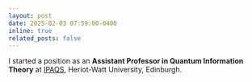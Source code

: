 ```yaml
---
layout: post
date: 2025-02-03 07:59:00-0400
inline: true
related_posts: false
---
```


I started  a position as an **Assistant Professor in Quantum Information Theory** at <a href="https://www.hw.ac.uk/uk/schools/engineering-physical-sciences/institutes/photonics-quantum-sciences.htm">IPAQS</a>, Heriot-Watt University, Edinburgh.

